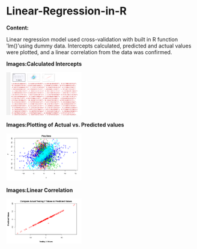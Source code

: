 # Linear-Regression-in-R

**Content:**

Linear regression model used cross-validation with built in R function 'lm()'using dummy data. Intercepts calculated, predicted and actual values 
were plotted, and a linear correlation from the data was confirmed. 

**Images:Calculated Intercepts** 

<img src="intercepts.png" width="200" >

**Images:Plotting of Actual vs. Predicted values** 

<img src="plot.png" width="200" >

**Images:Linear Correlation** 

<img src="linear.png" width="200" >

